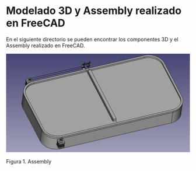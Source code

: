 # Modelado 3D y Assembly realizado en FreeCAD

En el siguiente directorio se pueden encontrar los componentes 3D y el Assembly realizado en FreeCAD.

![Assembly](image3.jpg)

Figura 1. Assembly

